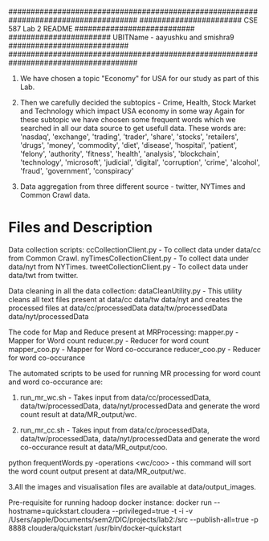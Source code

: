 #####################################################################################
#######################       CSE 587 Lab 2 README        ###########################
####################### UBITName - aayushku and smishra9 ###########################
#####################################################################################

1. We have chosen a topic "Economy" for USA for our study as part of this Lab.

2. Then we carefully decided the subtopics - Crime, Health, Stock Market and Technology which impact USA economy in some way
   Again for these subtopic we have choosen some frequent words which we searched in all our data source to get usefull data.
   These words are:
	'nasdaq', 'exchange', 'trading', 'trader', 'share', 'stocks', 'retailers', 'drugs',
	'money', 'commodity', 'diet', 'disease', 'hospital', 'patient', 'felony', 'authority',
	'fitness', 'health', 'analysis', 'blockchain', 'technology', 'microsoft', 'judicial',
	'digital', 'corruption', 'crime', 'alcohol', 'fraud', 'government', 'conspiracy'


2. Data aggregation from three different source - twitter, NYTimes and Common Crawl data.

Files and Description
=================================
Data collection scripts:
	ccCollectionClient.py 		- To collect data under data/cc from Common Crawl.
	nyTimesCollectionClient.py      - To collect data under data/nyt from NYTimes.
	tweetCollectionClient.py	- To collect data under data/twt from twitter.

Data cleaning in all the data collection:
dataCleanUtility.py				- This utility cleans all text files present at
									data/cc
									data/tw
									data/nyt
								  and creates the processed files at
								    data/cc/processedData
									data/tw/processedData
									data/nyt/processedData
									
The code for Map and Reduce present at MRProcessing:
mapper.py      - Mapper for Word count
reducer.py     - Reducer for word count
mapper_coo.py  - Mapper for Word co-occurance
reducer_coo.py - Reducer for word co-occurance

The automated scripts to be used for running MR processing for word count and word co-occurance are:

1. run_mr_wc.sh - Takes input from data/cc/processedData, data/tw/processedData, data/nyt/processedData
               and generate the word count result at data/MR_output/wc.

2. run_mr_cc.sh - Takes input from data/cc/processedData, data/tw/processedData, data/nyt/processedData
               and generate the word co-occurance result at data/MR_output/coo.

python frequentWords.py -operations <wc/coo> - this command will sort the word count output present at data/MR_output/wc.

3.All the images and visualisation files are available at data/output_images.

Pre-requisite for running hadoop docker instance:
docker run --hostname=quickstart.cloudera --privileged=true -t -i -v /Users/apple/Documents/sem2/DIC/projects/lab2:/src --publish-all=true -p 8888 cloudera/quickstart /usr/bin/docker-quickstart
